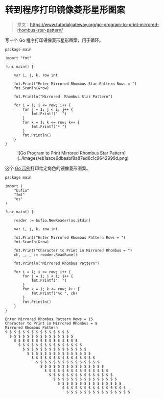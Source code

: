 # 转到程序打印镜像菱形星形图案

> 原文：<https://www.tutorialgateway.org/go-program-to-print-mirrored-rhombus-star-pattern/>

写一个 Go 程序打印镜像菱形星形图案，用于循环。

```
package main

import "fmt"

func main() {

	var i, j, k, row int

	fmt.Print("Enter Mirrored Rhombus Star Pattern Rows = ")
	fmt.Scanln(&row)

	fmt.Println("Mirrored  Rhombus Star Pattern")

	for i = 1; i <= row; i++ {
		for j = 1; j < i; j++ {
			fmt.Printf("  ")
		}
		for k = 1; k <= row; k++ {
			fmt.Printf("* ")
		}
		fmt.Println()
	}
}
```

<figure class="wp-block-image size-large">![Go Program to Print Mirrored Rhombus Star Pattern](../Images/eb1aace6dbaabf8a87ed6c1c9642999d.png)</figure>

这个 [Go 示例](https://www.tutorialgateway.org/go-programs/)打印给定角色的镜像菱形图案。

```
package main

import (
	"bufio"
	"fmt"
	"os"
)

func main() {

	reader := bufio.NewReader(os.Stdin)

	var i, j, k, row int

	fmt.Print("Enter Mirrored Rhombus Pattern Rows = ")
	fmt.Scanln(&row)

	fmt.Print("Character to Print in Mirrored Rhombus = ")
	ch, _, _ := reader.ReadRune()

	fmt.Println("Mirrored Rhombus Pattern")

	for i = 1; i <= row; i++ {
		for j = 1; j < i; j++ {
			fmt.Printf("  ")
		}
		for k = 1; k <= row; k++ {
			fmt.Printf("%c ", ch)
		}
		fmt.Println()
	}
}
```

```
Enter Mirrored Rhombus Pattern Rows = 15
Character to Print in Mirrored Rhombus = $
Mirrored Rhombus Pattern
$ $ $ $ $ $ $ $ $ $ $ $ $ $ $ 
  $ $ $ $ $ $ $ $ $ $ $ $ $ $ $ 
    $ $ $ $ $ $ $ $ $ $ $ $ $ $ $ 
      $ $ $ $ $ $ $ $ $ $ $ $ $ $ $ 
        $ $ $ $ $ $ $ $ $ $ $ $ $ $ $ 
          $ $ $ $ $ $ $ $ $ $ $ $ $ $ $ 
            $ $ $ $ $ $ $ $ $ $ $ $ $ $ $ 
              $ $ $ $ $ $ $ $ $ $ $ $ $ $ $ 
                $ $ $ $ $ $ $ $ $ $ $ $ $ $ $ 
                  $ $ $ $ $ $ $ $ $ $ $ $ $ $ $ 
                    $ $ $ $ $ $ $ $ $ $ $ $ $ $ $ 
                      $ $ $ $ $ $ $ $ $ $ $ $ $ $ $ 
                        $ $ $ $ $ $ $ $ $ $ $ $ $ $ $ 
                          $ $ $ $ $ $ $ $ $ $ $ $ $ $ $ 
                            $ $ $ $ $ $ $ $ $ $ $ $ $ $ $ 
```